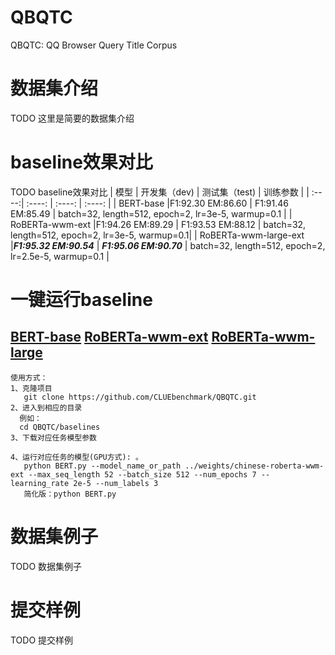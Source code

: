 # QBQTC
QBQTC: QQ Browser Query Title Corpus


# 数据集介绍
TODO 这里是简要的数据集介绍

# baseline效果对比
TODO baseline效果对比
| 模型 | 开发集（dev) | 测试集（test) | 训练参数 |
| :----:| :----: | :----: | :----: |
| BERT-base |F1:92.30 EM:86.60 | F1:91.46 EM:85.49 |  batch=32, length=512, epoch=2, lr=3e-5, warmup=0.1 |
| RoBERTa-wwm-ext |F1:94.26 EM:89.29 | F1:93.53 EM:88.12 |  batch=32, length=512, epoch=2, lr=3e-5, warmup=0.1|
| RoBERTa-wwm-large-ext |***F1:95.32 EM:90.54*** | ***F1:95.06 EM:90.70*** | batch=32, length=512, epoch=2, lr=2.5e-5, warmup=0.1 |

# 一键运行baseline
<a href="https://huggingface.co/bert-base-chinese/tree/main">BERT-base</a>
<a href="https://huggingface.co/hfl/chinese-roberta-wwm-ext">RoBERTa-wwm-ext</a>
<a href="https://huggingface.co/hfl/chinese-roberta-wwm-ext-large">RoBERTa-wwm-large</a>
---------------------------------------------------------------------
    使用方式：
    1、克隆项目 
       git clone https://github.com/CLUEbenchmark/QBQTC.git
    2、进入到相应的目录
      例如：
      cd QBQTC/baselines
    3、下载对应任务模型参数
    	
    4、运行对应任务的模型(GPU方式): 。
       python BERT.py --model_name_or_path ../weights/chinese-roberta-wwm-ext --max_seq_length 52 --batch_size 512 --num_epochs 7 --learning_rate 2e-5 --num_labels 3
       简化版：python BERT.py

# 数据集例子
TODO 数据集例子

# 提交样例
TODO 提交样例
